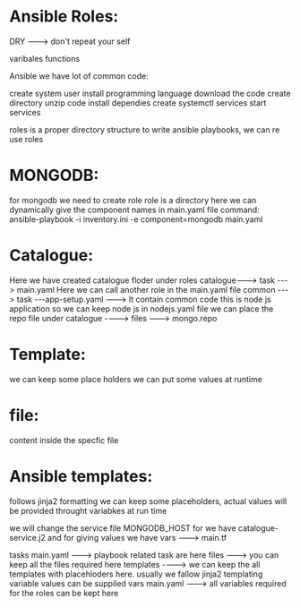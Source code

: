 Ansible Roles:
==============
DRY ---> don't repeat your self

varibales 
functions

Ansible we have lot of common code:

create system user
install programming language
download the code
create directory
unzip code
install dependies
create systemctl services
start services

roles is a proper directory structure to write ansible playbooks, we can re use roles


MONGODB:
=========
for mongodb we need to create role
role is a directory 
here we can dynamically give the component names in main.yaml file
command:
ansible-playbook -i inventory.ini -e component=mongodb main.yaml

Catalogue:
=============

Here we have created catalogue floder under roles
catalogue---> task ---> main.yaml 
Here we can call another role in the main.yaml file
common ---> task ---app-setup.yaml ---> It contain common code
this is node js application so we can keep node js in nodejs.yaml file
we can place the repo file under catalogue ----> files ---> mongo.repo

Template:
=========
we can keep some place holders we can put some values at runtime

file:
=====
content inside the specfic file

Ansible templates:
==================
follows jinja2 formatting we can keep some placeholders, actual values will be provided throught variabkes at run time

we will change the service file MONGODB_HOST
for we have catalogue-service.j2 
and for giving values we have vars ---> main.tf


tasks
    main.yaml ---> playbook related task are here
files
    <file-name> ---> you can keep all the files required here
templates
    <template-file> ----> we can keep the all templates with placehloders here. usually we fallow jinja2 templating variable values can be suppiled
vars
    main.yaml ---> all variables required for the roles can be kept here



